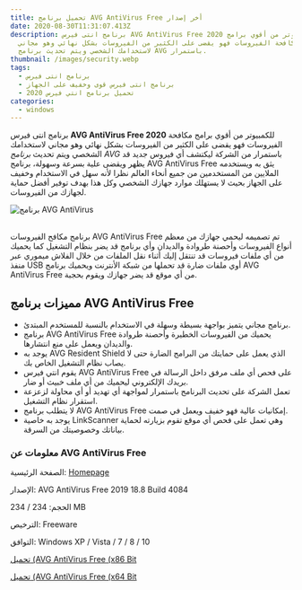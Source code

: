 ```yaml
---
title: تحميل برنامج AVG AntiVirus Free أخر إصدار
date: 2020-08-30T11:31:07.413Z
description: برنامج انتى فيرس AVG AntiVirus Free 2020 للكمبيوتر من أقوي برامج
  مكافحة الفيروسات فهو يقضى على الكثير من الفيروسات بشكل نهائي وهو مجاني
  لاستخدامك الشخصي ويتم تحديث برنامج AVG باستمرار.
thumbnail: /images/security.webp
tags:
  - برنامج انتى فيرس
  - برنامج انتى فيرس قوى وخفيف على الجهاز
  - تحميل برنامج انتي فيرس 2020
categories:
  - windows
---
```





برنامج انتى فيرس **AVG AntiVirus Free 2020** للكمبيوتر من أقوي برامج مكافحة الفيروسات فهو يقضى على الكثير من الفيروسات بشكل نهائي وهو مجاني لاستخدامك الشخصي ويتم تحديث *برنامج AVG* باستمرار من الشركة ليكتشف أي فيروس جديد قد يظهر ويقضى علية بسرعة وسهولة، برنامج AVG AntiVirus Free يثق به ويستخدمه الملايين من المستخدمين من جميع أنحاء العالم نظرا لأنه سهل في الاستخدام وخفيف على الجهاز بحيث لا يستهلك موارد جهازك الشخصي وكل هذا بهدف توفير أفضل حماية لجهازك من الفيروسات.

![برنامج AVG AntiVirus](https://4.bp.blogspot.com/-5i4USODXG48/W1tirbF7rKI/AAAAAAAAA1A/GcxFm85F9Fcd6IiOD0C88hbdyMgHUhJ4gCLcBGAs/s1600/avg-antivirus.png "AVG AntiVirus")

\
برنامج مكافح الفيروسات AVG AntiVirus Free تم تصميمه ليحمي جهازك من معظم أنواع الفيروسات وأحصنة طروادة والديدان وأي برنامج قد يضر بنظام التشغيل كما يحميك من أي ملفات فيروسات قد تنتقل إليك أثناء نقل الملفات من خلال الفلاش ميموري عبر منفذ USB أوي ملفات ضارة قد تحملها من شبكة الأنترنت ويحميك برنامج AVG AntiVirus Free من أي موقع قد يضر جهازك ويقوم بحجبة.

## مميزات برنامج AVG AntiVirus Free

* برنامج مجاني يتميز بواجهة بسيطة وسهلة في الاستخدام بالنسبة للمستخدم المبتدئ.
* برنامج AVG AntiVirus Free يحميك من الفيروسات الخطيرة وأحصنة طروادة والديدان ويعمل على منع انتشارها.
* يوجد به AVG Resident Shield الذي يعمل على حمايتك من البرامج الضارة حتى لا يصاب نظام التشغيل الخاص بك.
* يقوم انتي فيرس AVG AntiVirus Free على فحص أي ملف مرفق داخل الرسالة في بريدك الإلكتروني ليحميك من أي ملف خبيث أو ضار.
* تعمل الشركة على تحديث البرنامج باستمرار لمواجهة أي تهديد أو أي محاولة لزعزعة استقرار نظام التشغيل.
* لا يتطلب برنامج AVG AntiVirus Free إمكانيات عالية فهو خفيف ويعمل في صمت.
* يوجد به خاصية LinkScanner وهي تعمل على فحص أي موقع تقوم بزيارته لحماية بياناتك وخصوصيتك من السرقة.

### معلومات عن AVG AntiVirus Free

الصفحة الرئيسية: [Homepage](http://www.avg.com/ww-en/homepage)

الإصدار: AVG AntiVirus Free 2019 18.8 Build 4084

الحجم: 234 / 234 MB

الترخيص: Freeware

التوافق: Windows XP / Vista / 7 / 8 / 10

[تحميل (AVG AntiVirus Free (x86 Bit](http://files-download.avg.com/inst/mp/Antivirus_Free_x86_1819.exe)

[تحميل (AVG AntiVirus Free (x64 Bit](http://files-download.avg.com/inst/mp/Antivirus_Free_x64_1818.exe)